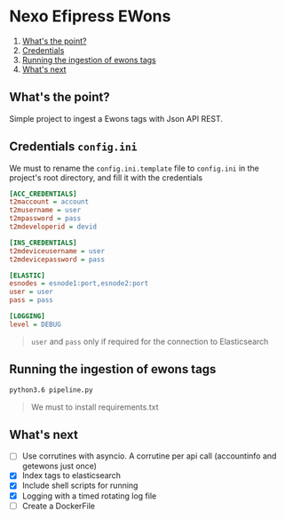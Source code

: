 # Nexo Efipress EWons

1. [What's the point?](#whats-the-point)
2. [Credentials](#credentials-configini)
3. [Running the ingestion of ewons tags](#running-the-ingestion-of-ewons-tags)
4. [What's next](#whats-next)


## What's the point?

Simple project to ingest a Ewons tags with Json API REST.


## Credentials `config.ini`

We must to rename the `config.ini.template` file to `config.ini` 
in the project's root directory, and fill it with the credentials

```ini
[ACC_CREDENTIALS]
t2maccount = account
t2musername = user
t2mpassword = pass
t2mdeveloperid = devid

[INS_CREDENTIALS]
t2mdeviceusername = user
t2mdevicepassword = pass

[ELASTIC]
esnodes = esnode1:port,esnode2:port
user = user
pass = pass

[LOGGING]
level = DEBUG
```
> `user` and `pass` only if required for the connection to Elasticsearch

## Running the ingestion of ewons tags

```bash
python3.6 pipeline.py
```
> We must to install requirements.txt


## What's next

- [ ] Use corrutines with asyncio. A corrutine per api call (accountinfo and getewons just once)
- [x] Index tags to elasticsearch
- [x] Include shell scripts for running
- [x] Logging with a timed rotating log file
- [ ] Create a DockerFile
